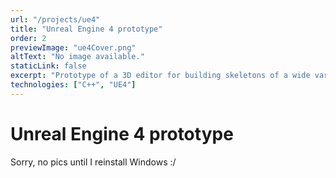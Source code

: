 ```yaml
---
url: "/projects/ue4"
title: "Unreal Engine 4 prototype"
order: 2
previewImage: "ue4Cover.png"
altText: "No image available."
staticLink: false
excerpt: "Prototype of a 3D editor for building skeletons of a wide variety of shapes, comprehensive of joins and bones. The creatures are later programmable writing the sequences of movements to perform."
technologies: ["C++", "UE4"]
---
```

# Unreal Engine 4 prototype

Sorry, no pics until I reinstall Windows :/
